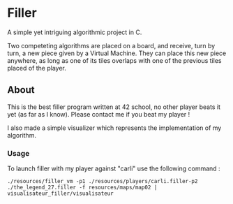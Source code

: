 # Filler

A simple yet intriguing algorithmic project in C.

Two competeting algorithms are placed on a board, and receive, turn by turn, 
a new piece given by a Virtual Machine. They can place this new piece anywhere, as
long as one of its tiles overlaps with one of the previous tiles placed of the player.

## About
This is the best filler program written at 42 school, no other player beats it yet
(as far as I know). Please contact me if you beat my player !

I also made a simple visualizer which represents the implementation of my algorithm.

### Usage

To launch filler with my player against "carli" use the following command :

```./resources/filler_vm -p1 ./resources/players/carli.filler-p2 ./the_legend_27.filler -f resources/maps/map02 | visualisateur_filler/visualisateur```
